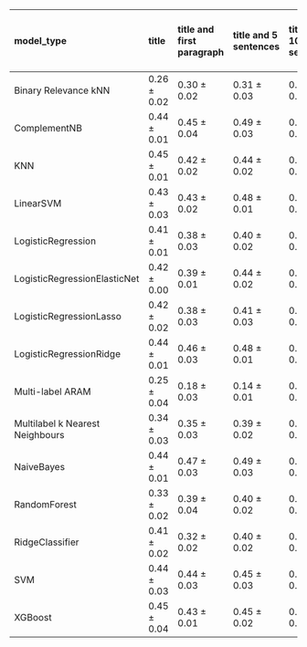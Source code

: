 | model_type                      | title           | title and first paragraph   | title and 5 sentences   | title and 10 sentences   | title and first sentence each paragraph   | raw text            |
|:--------------------------------|:----------------|:----------------------------|:------------------------|:-------------------------|:------------------------------------------|:--------------------|
| Binary Relevance kNN            | 0.26 $\pm$ 0.02 | 0.30 $\pm$ 0.02             | 0.31 $\pm$ 0.03         | 0.36 $\pm$ 0.02          | 0.30 $\pm$ 0.01                           | 0.37 $\pm$ 0.01     |
| ComplementNB                    | 0.44 $\pm$ 0.01 | 0.45 $\pm$ 0.04             | 0.49 $\pm$ 0.03         | 0.49 $\pm$ 0.03          | 0.50 $\pm$ 0.01                           | 0.55 $\pm$ 0.04     |
| KNN                             | 0.45 $\pm$ 0.01 | 0.42 $\pm$ 0.02             | 0.44 $\pm$ 0.02         | 0.47 $\pm$ 0.03          | 0.47 $\pm$ 0.01                           | 0.51 $\pm$ 0.01     |
| LinearSVM                       | 0.43 $\pm$ 0.03 | 0.43 $\pm$ 0.02             | 0.48 $\pm$ 0.01         | 0.48 $\pm$ 0.03          | 0.50 $\pm$ 0.01                           | 0.53 $\pm$ 0.02     |
| LogisticRegression              | 0.41 $\pm$ 0.01 | 0.38 $\pm$ 0.03             | 0.40 $\pm$ 0.02         | 0.41 $\pm$ 0.03          | 0.45 $\pm$ 0.03                           | 0.49 $\pm$ 0.01     |
| LogisticRegressionElasticNet    | 0.42 $\pm$ 0.00 | 0.39 $\pm$ 0.01             | 0.44 $\pm$ 0.02         | 0.45 $\pm$ 0.01          | 0.46 $\pm$ 0.03                           | 0.51 $\pm$ 0.03     |
| LogisticRegressionLasso         | 0.42 $\pm$ 0.02 | 0.38 $\pm$ 0.03             | 0.41 $\pm$ 0.03         | 0.44 $\pm$ 0.02          | 0.45 $\pm$ 0.01                           | 0.51 $\pm$ 0.02     |
| LogisticRegressionRidge         | 0.44 $\pm$ 0.01 | 0.46 $\pm$ 0.03             | 0.48 $\pm$ 0.01         | 0.49 $\pm$ 0.02          | 0.50 $\pm$ 0.01                           | 0.55 $\pm$ 0.02     |
| Multi-label ARAM                | 0.25 $\pm$ 0.04 | 0.18 $\pm$ 0.03             | 0.14 $\pm$ 0.01         | 0.29 $\pm$ 0.02          | 0.29 $\pm$ 0.03                           | 0.31 $\pm$ 0.06     |
| Multilabel k Nearest Neighbours | 0.34 $\pm$ 0.03 | 0.35 $\pm$ 0.03             | 0.39 $\pm$ 0.02         | 0.43 $\pm$ 0.03          | 0.40 $\pm$ 0.01                           | 0.43 $\pm$ 0.01     |
| NaiveBayes                      | 0.44 $\pm$ 0.01 | 0.47 $\pm$ 0.03             | 0.49 $\pm$ 0.03         | 0.50 $\pm$ 0.01          | 0.51 $\pm$ 0.00                           | **0.56 $\pm$ 0.03** |
| RandomForest                    | 0.33 $\pm$ 0.02 | 0.39 $\pm$ 0.04             | 0.40 $\pm$ 0.02         | 0.45 $\pm$ 0.02          | 0.44 $\pm$ 0.02                           | 0.49 $\pm$ 0.02     |
| RidgeClassifier                 | 0.41 $\pm$ 0.02 | 0.32 $\pm$ 0.02             | 0.40 $\pm$ 0.02         | 0.45 $\pm$ 0.02          | 0.46 $\pm$ 0.02                           | 0.51 $\pm$ 0.01     |
| SVM                             | 0.44 $\pm$ 0.03 | 0.44 $\pm$ 0.03             | 0.45 $\pm$ 0.03         | 0.47 $\pm$ 0.03          | 0.48 $\pm$ 0.01                           | 0.53 $\pm$ 0.01     |
| XGBoost                         | 0.45 $\pm$ 0.04 | 0.43 $\pm$ 0.01             | 0.45 $\pm$ 0.02         | 0.46 $\pm$ 0.01          | 0.45 $\pm$ 0.03                           | 0.50 $\pm$ 0.01     |